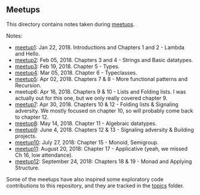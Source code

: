 ## Meetups

This directory contains notes taken during
[meetups](https://www.meetup.com/Charlottesville-Haskell-Book-Reading-Group/).

Notes:
* [meetup1](meetup1.md): Jan 22, 2018. Introductions and Chapters 1 and 2 - Lambda and Hello.
* [meetup2](meetup2.md): Feb 05, 2018. Chapters 3 and 4 - Strings and Basic datatypes.
* [meetup3](meetup3.md): Feb 19, 2018. Chapter 5 - Types.
* [meetup4](meetup4.md): Mar 05, 2018. Chapter 6 - Typeclasses.
* [meetup5](meetup5.md): Apr 02, 2018. Chapters 7 & 8 - More functional patterns and Recursion.
* meetup6:               Apr 16, 2018. Chapters 9 & 10 - Lists and Folding lists.
    I was actually out for this one, but we only really covered chapter 9.
* [meetup7](meetup7.md): Apr 30, 2018. Chapters 10 & 12 - Folding lists & Signaling adversity.
    We mostly focused on chapter 10, so will probably come back to chapter 12.
* [meetup8](meetup8.md): May 14, 2018. Chapter 11 - Algebraic datatypes.
* [meetup9](meetup9.md): June 4, 2018. Chapters 12 & 13 - Signaling adversity & Building projects.
* [meetup10](meetup10.md): July 27, 2018: Chapter 15 - Monoid, Semigroup.
* [meetup11](meetup11.md): August 20, 2018: Chapter 17 - Applicative (yeah, we missed Ch 16, low attendance).
* [meetup12](meetup12.md): September 24, 2018: Chapters 18 & 19 - Monad and Applying Structure.

Some of the meetups have also inspired some exploratory code contributions to this
repository, and they are tracked in the [topics](../topics) folder.
